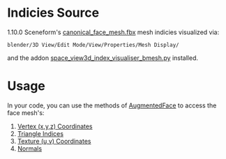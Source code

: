 # Indicies Source
1.10.0 Sceneform's [canonical_face_mesh.fbx](https://github.com/google-ar/sceneform-android-sdk/blob/master/assets/canonical_face_mesh.fbx) mesh indicies visualized via:

```
blender/3D View/Edit Mode/View/Properties/Mesh Display/
```
and the addon [space_view3d_index_visualiser_bmesh.py](https://developer.blender.org/F11709) installed.

# Usage
In your code, you can use the methods of [AugmentedFace](https://developers.google.com/ar/reference/java/arcore/reference/com/google/ar/core/AugmentedFace) to access the face mesh's:

1. [Vertex (x,y,z) Coordinates](https://developers.google.com/ar/reference/java/arcore/reference/com/google/ar/core/AugmentedFace#getMeshVertices())
1. [Triangle Indices](https://developers.google.com/ar/reference/java/arcore/reference/com/google/ar/core/AugmentedFace#getMeshTriangleIndices())
1. [Texture (u,v) Coordinates](https://developers.google.com/ar/reference/java/arcore/reference/com/google/ar/core/AugmentedFace#getMeshTextureCoordinates())
1. [Normals](https://developers.google.com/ar/reference/java/arcore/reference/com/google/ar/core/AugmentedFace#getMeshNormals())
